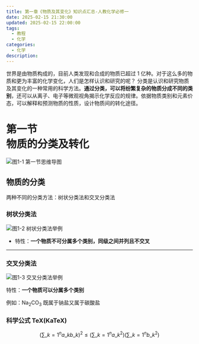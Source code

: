 ```yaml
---
title: 第一章《物质及其变化》知识点汇总-人教化学必修一
date: 2025-02-15 21:30:00
updated: 2025-02-15 22:00:00
tags:
  - 教程
  - 化学
categories:
  - 化学
description: 
---
```


世界是由物质构成的，目前人类发现和合成的物质已超过 1 亿种。对于这么多的物质和更为丰富的化学变化，人们是怎样认识和研究的呢？
分类是认识和研究物质及其变化的一种常用的科学方法。**通过分类，可以将纷繁复杂的物质分成不同的类别**，还可以从离子、电子等微观视角揭示化学反应的规律。依据物质类别和元素价态，可以解释和预测物质的性质，设计物质间的转化途径。

# 第一节 <br>物质的分类及转化</br>

![图1-1 第一节思维导图](\img\post\5\1.1物质的分类及转化.png)

## 物质的分类

两种不同的分类方法：树状分类法和交叉分类法

### 树状分类法

![图1-2 树状分类法举例](\img\post\5\1.2树状分类法.png)

- 特性：**一个物质不可分属多个类别，同级之间并列且不交叉**

------

### 交叉分类法

![图1-3 交叉分类法举例](\img\post\5\1.3交叉分类法.png)

特性：**一个物质可以分属多个类别**

例如：Na<sub>2</sub>CO<sub>3</sub> 既属于钠盐又属于碳酸盐

### 科学公式 TeX(KaTeX)

``` math
\displaystyle
\left( \sum\_{k=1}^n a\_k b\_k \right)^2
\leq
\left( \sum\_{k=1}^n a\_k^2 \right)
\left( \sum\_{k=1}^n b\_k^2 \right)
```